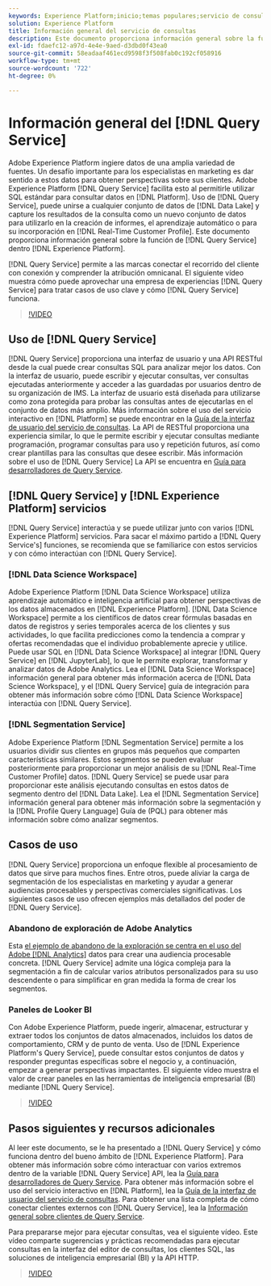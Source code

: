 ```yaml
---
keywords: Experience Platform;inicio;temas populares;servicio de consultas;servicio de consultas;consulta
solution: Experience Platform
title: Información general del servicio de consultas
description: Este documento proporciona información general sobre la función que desempeña el servicio de consultas dentro del Experience Platform.
exl-id: fdaefc12-a97d-4e4e-9aed-d3dbd0f43ea0
source-git-commit: 58eadaaf461ecd9598f3f508fab0c192cf058916
workflow-type: tm+mt
source-wordcount: '722'
ht-degree: 0%

---
```


# Información general del [!DNL Query Service]

Adobe Experience Platform ingiere datos de una amplia variedad de fuentes. Un desafío importante para los especialistas en marketing es dar sentido a estos datos para obtener perspectivas sobre sus clientes. Adobe Experience Platform [!DNL Query Service] facilita esto al permitirle utilizar SQL estándar para consultar datos en [!DNL Platform]. Uso de [!DNL Query Service], puede unirse a cualquier conjunto de datos de [!DNL Data Lake] y capture los resultados de la consulta como un nuevo conjunto de datos para utilizarlo en la creación de informes, el aprendizaje automático o para su incorporación en [!DNL Real-Time Customer Profile]. Este documento proporciona información general sobre la función de [!DNL Query Service] dentro [!DNL Experience Platform].

[!DNL Query Service] permite a las marcas conectar el recorrido del cliente con conexión y comprender la atribución omnicanal. El siguiente vídeo muestra cómo puede aprovechar una empresa de experiencias [!DNL Query Service] para tratar casos de uso clave y cómo [!DNL Query Service] funciona.

>[!VIDEO](https://video.tv.adobe.com/v/29795?quality=12&learn=on)

## Uso de [!DNL Query Service]

[!DNL Query Service] proporciona una interfaz de usuario y una API RESTful desde la cual puede crear consultas SQL para analizar mejor los datos. Con la interfaz de usuario, puede escribir y ejecutar consultas, ver consultas ejecutadas anteriormente y acceder a las guardadas por usuarios dentro de su organización de IMS. La interfaz de usuario está diseñada para utilizarse como zona protegida para probar las consultas antes de ejecutarlas en el conjunto de datos más amplio. Más información sobre el uso del servicio interactivo en [!DNL Platform] se puede encontrar en la [Guía de la interfaz de usuario del servicio de consultas](ui/overview.md). La API de RESTful proporciona una experiencia similar, lo que le permite escribir y ejecutar consultas mediante programación, programar consultas para uso y repetición futuros, así como crear plantillas para las consultas que desee escribir. Más información sobre el uso de [!DNL Query Service] La API se encuentra en [Guía para desarrolladores de Query Service](api/getting-started.md).

## [!DNL Query Service] y [!DNL Experience Platform] servicios

[!DNL Query Service] interactúa y se puede utilizar junto con varios [!DNL Experience Platform] servicios. Para sacar el máximo partido a [!DNL Query Service's] funciones, se recomienda que se familiarice con estos servicios y con cómo interactúan con [!DNL Query Service].

### [!DNL Data Science Workspace]

Adobe Experience Platform [!DNL Data Science Workspace] utiliza aprendizaje automático e inteligencia artificial para obtener perspectivas de los datos almacenados en [!DNL Experience Platform]. [!DNL Data Science Workspace] permite a los científicos de datos crear fórmulas basadas en datos de registros y series temporales acerca de los clientes y sus actividades, lo que facilita predicciones como la tendencia a comprar y ofertas recomendadas que el individuo probablemente aprecie y utilice. Puede usar SQL en [!DNL Data Science Workspace] al integrar [!DNL Query Service] en [!DNL JupyterLab], lo que le permite explorar, transformar y analizar datos de Adobe Analytics. Lea el [!DNL Data Science Workspace] información general para obtener más información acerca de [!DNL Data Science Workspace], y el [!DNL Query Service] guía de integración para obtener más información sobre cómo [!DNL Data Science Workspace] interactúa con [!DNL Query Service].

### [!DNL Segmentation Service]

Adobe Experience Platform [!DNL Segmentation Service] permite a los usuarios dividir sus clientes en grupos más pequeños que comparten características similares. Estos segmentos se pueden evaluar posteriormente para proporcionar un mejor análisis de su [!DNL Real-Time Customer Profile] datos. [!DNL Query Service] se puede usar para proporcionar este análisis ejecutando consultas en estos datos de segmento dentro del [!DNL Data Lake]. Lea el [!DNL Segmentation Service] información general para obtener más información sobre la segmentación y la [!DNL Profile Query Language] Guía de (PQL) para obtener más información sobre cómo analizar segmentos.

## Casos de uso

[!DNL Query Service] proporciona un enfoque flexible al procesamiento de datos que sirve para muchos fines. Entre otros, puede aliviar la carga de segmentación de los especialistas en marketing y ayudar a generar audiencias procesables y perspectivas comerciales significativas. Los siguientes casos de uso ofrecen ejemplos más detallados del poder de [!DNL Query Service].

### Abandono de exploración de Adobe Analytics

Esta [el ejemplo de abandono de la exploración se centra en el uso del Adobe [!DNL Analytics]](./use-cases/abandoned-browse.md) datos para crear una audiencia procesable concreta. [!DNL Query Service] admite una lógica compleja para la segmentación a fin de calcular varios atributos personalizados para su uso descendente o para simplificar en gran medida la forma de crear los segmentos.

### Paneles de Looker BI

Con Adobe Experience Platform, puede ingerir, almacenar, estructurar y extraer todos los conjuntos de datos almacenados, incluidos los datos de comportamiento, CRM y de punto de venta. Uso de [!DNL Experience Platform's Query Service], puede consultar estos conjuntos de datos y responder preguntas específicas sobre el negocio y, a continuación, empezar a generar perspectivas impactantes. El siguiente vídeo muestra el valor de crear paneles en las herramientas de inteligencia empresarial (BI) mediante [!DNL Query Service].

>[!VIDEO](https://video.tv.adobe.com/v/28981?quality=12&learn=on)

## Pasos siguientes y recursos adicionales

Al leer este documento, se le ha presentado a [!DNL Query Service] y cómo funciona dentro del bueno ámbito de [!DNL Experience Platform]. Para obtener más información sobre cómo interactuar con varios extremos dentro de la variable [!DNL Query Service] API, lea la [Guía para desarrolladores de Query Service](api/getting-started.md). Para obtener más información sobre el uso del servicio interactivo en [!DNL Platform], lea la [Guía de la interfaz de usuario del servicio de consultas](ui/overview.md). Para obtener una lista completa de cómo conectar clientes externos con [!DNL Query Service], lea la [Información general sobre clientes de Query Service](clients/overview.md).

Para prepararse mejor para ejecutar consultas, vea el siguiente vídeo. Este vídeo comparte sugerencias y prácticas recomendadas para ejecutar consultas en la interfaz del editor de consultas, los clientes SQL, las soluciones de inteligencia empresarial (BI) y la API HTTP.

>[!VIDEO](https://video.tv.adobe.com/v/29811?quality=12&learn=on)
